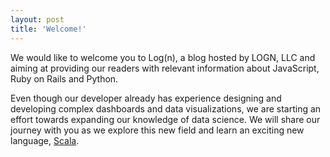 ```yaml
---
layout: post
title: 'Welcome!'
---
```

We would like to welcome you to Log(n), a blog hosted by LOGN, LLC and aiming
at providing our readers with relevant information about JavaScript, Ruby on
Rails and Python.

Even though our developer already has experience designing and developing
complex dashboards and data visualizations, we are starting an effort towards
expanding our knowledge of data science. We will share our journey with you as
we explore this new field and learn an exciting new language,
[Scala](https://www.scala-lang.org/).
